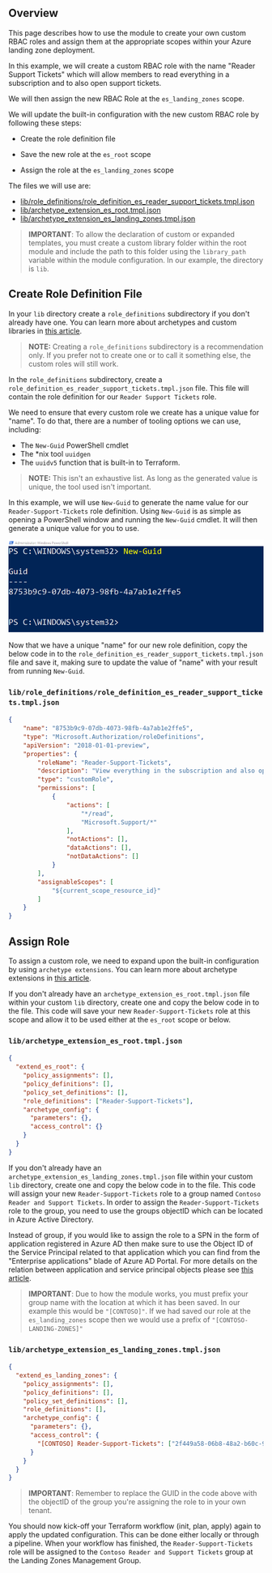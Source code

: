 <!-- markdownlint-disable first-line-h1 -->
## Overview

This page describes how to use the module to create your own custom RBAC roles and assign them at the appropriate scopes within your Azure landing zone deployment.

In this example, we will create a custom RBAC role with the name "Reader Support Tickets" which will allow members to read everything in a subscription and to also open support tickets.

We will then assign the new RBAC Role at the `es_landing_zones` scope.

We will update the built-in configuration with the new custom RBAC role by following these steps:

- Create the role definition file

- Save the new role at the `es_root` scope

- Assign the role at the `es_landing_zones` scope

The files we will use are:

- [lib/role_definitions/role_definition_es_reader_support_tickets.tmpl.json](#librole_definitionsrole_definition_es_reader_support_ticketstmpljson)
- [lib/archetype_extension_es_root.tmpl.json](#libarchetype_extension_es_roottmpljson)
- [lib/archetype_extension_es_landing_zones.tmpl.json](#libarchetype_extension_es_landing_zonestmpljson)

>**IMPORTANT**: To allow the declaration of custom or expanded templates, you must create a custom library folder within the root module and include the path to this folder using the `library_path` variable within the module configuration. In our example, the directory is `lib`.

## Create Role Definition File

In your `lib` directory create a `role_definitions` subdirectory if you don't already have one. You can learn more about archetypes and custom libraries in [this article](https://github.com/Azure/terraform-azurerm-caf-enterprise-scale/wiki/%5BUser-Guide%5D-Archetype-Definitions).

> **NOTE:** Creating a `role_definitions` subdirectory is a recommendation only. If you prefer not to create one or to call it something else, the custom roles will still work.

In the `role_definitions` subdirectory, create a `role_definition_es_reader_support_tickets.tmpl.json` file. This file will contain the role definition for our `Reader Support Tickets` role.

We need to ensure that every custom role we create has a unique value for "name". To do that, there are a number of tooling options we can use, including:

- The `New-Guid` PowerShell cmdlet
- The *nix tool `uuidgen`
- The `uuidv5` function that is built-in to Terraform.

> **NOTE:** This isn't an exhaustive list. As long as the generated value is unique, the tool used isn't important.

In this example, we will use `New-Guid` to generate the name value for our `Reader-Support-Tickets` role definition. Using `New-Guid` is as simple as opening a PowerShell window and running the `New-Guid` cmdlet. It will then generate a unique value for you to use.

![Create-and-Assign-Custom-RBAC-Roles-New-Guid-01](media/examples-create-and-assign-custom-rbac-roles-new-guid_01.png)

Now that we have a unique "name" for our new role definition, copy the below code in to the `role_definition_es_reader_support_tickets.tmpl.json` file and save it, making sure to update the value of "name" with your result from running `New-Guid`.

### `lib/role_definitions/role_definition_es_reader_support_tickets.tmpl.json`

```json
{
    "name": "8753b9c9-07db-4073-98fb-4a7ab1e2ffe5",
    "type": "Microsoft.Authorization/roleDefinitions",
    "apiVersion": "2018-01-01-preview",
    "properties": {
        "roleName": "Reader-Support-Tickets",
        "description": "View everything in the subscription and also open support tickets.",
        "type": "customRole",
        "permissions": [
            {
                "actions": [
                    "*/read",
                    "Microsoft.Support/*"
                ],
                "notActions": [],
                "dataActions": [],
                "notDataActions": []
            }
        ],
        "assignableScopes": [
            "${current_scope_resource_id}"
        ]
    }
}
```

## Assign Role

To assign a custom role, we need to expand upon the built-in configuration by using `archetype extensions`.
You can learn more about archetype extensions in [this article](https://github.com/Azure/terraform-azurerm-caf-enterprise-scale/wiki/%5BExamples%5D-Expand-Built-in-Archetype-Definitions).

If you don't already have an `archetype_extension_es_root.tmpl.json` file within your custom `lib` directory, create one and copy the below code in to the file.
This code will save your new `Reader-Support-Tickets` role at this scope and allow it to be used either at the `es_root` scope or below.

### `lib/archetype_extension_es_root.tmpl.json`

```json
{
  "extend_es_root": {
    "policy_assignments": [],
    "policy_definitions": [],
    "policy_set_definitions": [],
    "role_definitions": ["Reader-Support-Tickets"],
    "archetype_config": {
      "parameters": {},
      "access_control": {}
    }
  }
}
```

If you don't already have an `archetype_extension_es_landing_zones.tmpl.json` file within your custom `lib` directory, create one and copy the below code in to the file.
This code will assign your new `Reader-Support-Tickets` role to a group named `Contoso Reader and Support Tickets`.
In order to assign the `Reader-Support-Tickets` role to the group, you need to use the groups objectID which can be located in Azure Active Directory.

Instead of group, if you would like to assign the role to a SPN in the form of application registered in Azure AD then make sure to use the Object ID of the Service Principal related to that application which you can find from the "Enterprise applications" blade of Azure AD Portal. For more details on the relation between application and service principal objects please see [this article](https://learn.microsoft.com/en-us/azure/active-directory/develop/app-objects-and-service-principals).

>**IMPORTANT**: Due to how the module works, you must prefix your group name with the location at which it has been saved. In our example this would be `"[CONTOSO]"`.
If we had saved our role at the `es_landing_zones` scope then we would use a prefix of `"[CONTOSO-LANDING-ZONES]"`

### `lib/archetype_extension_es_landing_zones.tmpl.json`

```json
{
  "extend_es_landing_zones": {
    "policy_assignments": [],
    "policy_definitions": [],
    "policy_set_definitions": [],
    "role_definitions": [],
    "archetype_config": {
      "parameters": {},
      "access_control": {
        "[CONTOSO] Reader-Support-Tickets": ["2f449a58-06b8-48a2-b60c-9107be0ca878"]
      }
    }
  }
}
```

>**IMPORTANT**: Remember to replace the GUID in the code above with the objectID of the group you're assigning the role to in your own tenant.

You should now kick-off your Terraform workflow (init, plan, apply) again to apply the updated configuration. This can be done either locally or through a pipeline.
When your workflow has finished, the `Reader-Support-Tickets` role will be assigned to the `Contoso Reader and Support Tickets` group at the Landing Zones Management Group.
